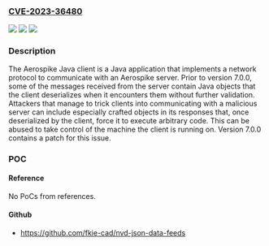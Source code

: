 ### [CVE-2023-36480](https://cve.mitre.org/cgi-bin/cvename.cgi?name=CVE-2023-36480)
![](https://img.shields.io/static/v1?label=Product&message=aerospike-client-java&color=blue)
![](https://img.shields.io/static/v1?label=Version&message=%3D%20%3C%207.0.0%20&color=brighgreen)
![](https://img.shields.io/static/v1?label=Vulnerability&message=CWE-502%3A%20Deserialization%20of%20Untrusted%20Data&color=brighgreen)

### Description

The Aerospike Java client is a Java application that implements a network protocol to communicate with an Aerospike server. Prior to version 7.0.0, some of the messages received from the server contain Java objects that the client deserializes when it encounters them without further validation. Attackers that manage to trick clients into communicating with a malicious server can include especially crafted objects in its responses that, once deserialized by the client, force it to execute arbitrary code. This can be abused to take control of the machine the client is running on. Version 7.0.0 contains a patch for this issue.

### POC

#### Reference
No PoCs from references.

#### Github
- https://github.com/fkie-cad/nvd-json-data-feeds

